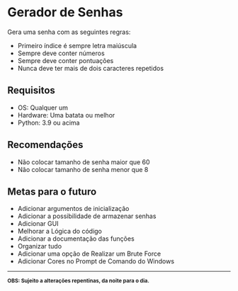 # Gerador de Senhas
Gera uma senha com as seguintes regras:
- Primeiro índice é sempre letra maiúscula
- Sempre deve conter números
- Sempre deve conter pontuações
- Nunca deve ter mais de dois caracteres repetidos
## Requisitos
- OS: Qualquer um
- Hardware: Uma batata ou melhor
- Python: 3.9 ou acima
## Recomendações
- Não colocar tamanho de senha maior que 60
- Não colocar tamanho de senha menor que 8
## Metas para o futuro
- Adicionar argumentos de inicialização
- Adicionar a possibilidade de armazenar senhas
- Adicionar GUI
- Melhorar a Lógica do código
- Adicionar a documentação das funções
- Organizar tudo
- Adicionar uma opção de Realizar um Brute Force
- Adicionar Cores no Prompt de Comando do Windows
---
<sub>__OBS: Sujeito a alterações repentinas, da noite para o dia.__</sub>
